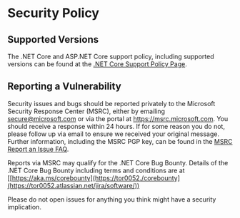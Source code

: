 # Security Policy

## Supported Versions

The .NET Core and ASP.NET Core support policy, including supported versions can be found at the [.NET Core Support Policy Page]([https://dotnet.microsoft.com/platform/support/policy/dotnet-core](https://tor0052.atlassian.net/jira/software/)).

## Reporting a Vulnerability

Security issues and bugs should be reported privately to the Microsoft Security Response Center (MSRC), either by emailing secure@microsoft.com or via the portal at https://msrc.microsoft.com.
You should receive a response within 24 hours. If for some reason you do not, please follow up via email to ensure we received your
original message. Further information, including the MSRC PGP key, can be found in the [MSRC Report an Issue FAQ](https://www.microsoft.com/en-us/msrc/faqs-report-an-issue).

Reports via MSRC may qualify for the .NET Core Bug Bounty. Details of the .NET Core Bug Bounty including terms and conditions are at [[https://aka.ms/corebounty](https://tor0052./corebounty](https://tor0052.atlassian.net/jira/software/))

Please do not open issues for anything you think might have a security implication.
